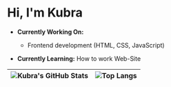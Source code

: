 # Hi, I'm Kubra

- **Currently Working On:**  
  - Frontend development (HTML, CSS, JavaScript)

- **Currently Learning:** How to work Web-Site  

| ![Kubra's GitHub Stats](https://github-readme-stats.vercel.app/api?username=kubra615&show_icons=true&theme=buefy&hide_border=true) | ![Top Langs](https://github-readme-stats.vercel.app/api/top-langs/?username=kubra615&layout=compact&theme=buefy&hide_border=true) |
|------------------------------------------------------------------------------------------------------------------------------------|------------------------------------------------------------------------------------------------------------------------------------------------|

